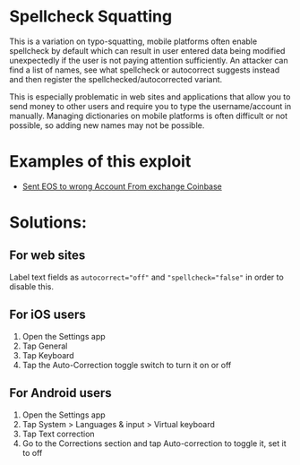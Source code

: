 # Spellcheck Squatting

This is a variation on typo-squatting, mobile platforms often enable spellcheck by default which can result in user entered data being modified unexpectedly if the user is not paying attention sufficiently. An attacker can find a list of names, see what spellcheck or autocorrect suggests instead and then register the spellchecked/autocorrected  variant.

This is especially problematic in web sites and applications that allow you to send money to other users and require you to type the username/account in manually. Managing dictionaries on mobile platforms is often difficult or not possible, so adding new names may not be possible.

# Examples of this exploit

* [Sent EOS to wrong Account From exchange Coinbase](https://eosio.stackexchange.com/questions/5378/sent-eos-to-wrong-account-from-exchange-coinbase)

# Solutions:

## For web sites

Label text fields as `autocorrect="off"` and `"spellcheck="false"` in order to disable this.

## For iOS users

1. Open the Settings app
2. Tap General
3. Tap Keyboard
4. Tap the Auto-Correction toggle switch to turn it on or off

## For Android users

1. Open the Settings app
2. Tap System > Languages & input > Virtual keyboard
3. Tap Text correction
4. Go to the Corrections section and tap Auto-correction to toggle it, set it to off
